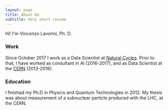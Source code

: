 ```yaml
---
layout: page
title: About me
subtitle: Very short resume
---
```


Hi! I'm Vincenzo Lavorini, Ph. D.

### Work

Since October 2017 I work as a Data Scientist at [Natural Cycles](https://www.naturalcycles.com/en). Prior to that, I have worked as consultant in AI (2016-2017), and as Data Scientist at the [CERN](https://home.cern/) (2013-2016).

### Education
I finishad my Ph.D in Physics and Quantum Technologies in 2012. My thesis was about measurement of a subnuclear particle produced with the LHC, at the CERN.

